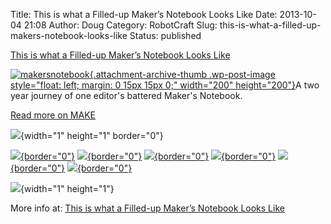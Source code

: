 Title: This is what a Filled-up Maker’s Notebook Looks Like
Date: 2013-10-04 21:08
Author: Doug
Category: RobotCraft
Slug: this-is-what-a-filled-up-makers-notebook-looks-like
Status: published

[This is what a Filled-up Maker’s Notebook Looks Like](http://makezine.com/2013/10/04/this-is-what-a-filled-up-makers-notebook-looks-like/#comments)

[![makersnotebook](http://i0.wp.com/makezineblog.files.wordpress.com/2013/10/makersnotebook.png?crop=264px%2C0px%2C346px%2C346px&resize=200%2C200){.attachment-archive-thumb .wp-post-image style="float: left; margin: 0 15px 15px 0;" width="200" height="200"}](http://makezine.com/2013/10/04/this-is-what-a-filled-up-makers-notebook-looks-like/)A two year journey of one editor's battered Maker's Notebook.

[Read more on MAKE](http://makezine.com/2013/10/04/this-is-what-a-filled-up-makers-notebook-looks-like/)

![](http://stats.wordpress.com/b.gif?host=makezine.com&blog=30206320&post=340644&subd=makezineblog&ref=&feed=1){width="1" height="1" border="0"}

[![](http://feeds.feedburner.com/~ff/makezineonline?d=yIl2AUoC8zA){border="0"}](http://feeds.feedburner.com/~ff/makezineonline?a=PAYDijxRbLo:fF4dK5nRu4k:yIl2AUoC8zA) [![](http://feeds.feedburner.com/~ff/makezineonline?i=PAYDijxRbLo:fF4dK5nRu4k:D7DqB2pKExk){border="0"}](http://feeds.feedburner.com/~ff/makezineonline?a=PAYDijxRbLo:fF4dK5nRu4k:D7DqB2pKExk) [![](http://feeds.feedburner.com/~ff/makezineonline?d=I9og5sOYxJI){border="0"}](http://feeds.feedburner.com/~ff/makezineonline?a=PAYDijxRbLo:fF4dK5nRu4k:I9og5sOYxJI) [![](http://feeds.feedburner.com/~ff/makezineonline?i=PAYDijxRbLo:fF4dK5nRu4k:V_sGLiPBpWU){border="0"}](http://feeds.feedburner.com/~ff/makezineonline?a=PAYDijxRbLo:fF4dK5nRu4k:V_sGLiPBpWU) [![](http://feeds.feedburner.com/~ff/makezineonline?d=qj6IDK7rITs){border="0"}](http://feeds.feedburner.com/~ff/makezineonline?a=PAYDijxRbLo:fF4dK5nRu4k:qj6IDK7rITs) [![](http://feeds.feedburner.com/~ff/makezineonline?i=PAYDijxRbLo:fF4dK5nRu4k:-BTjWOF_DHI){border="0"}](http://feeds.feedburner.com/~ff/makezineonline?a=PAYDijxRbLo:fF4dK5nRu4k:-BTjWOF_DHI)

![](http://feeds.feedburner.com/~r/makezineonline/~4/PAYDijxRbLo){width="1" height="1"}

More info at: [This is what a Filled-up Maker’s Notebook Looks Like](http://makezine.com/2013/10/04/this-is-what-a-filled-up-makers-notebook-looks-like/#comments)

